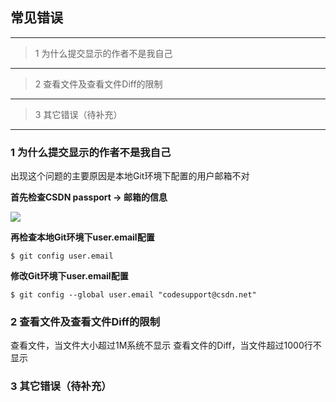 ## 常见错误

----------
> 1 为什么提交显示的作者不是我自己

----------
> 2 查看文件及查看文件Diff的限制

----------
> 3 其它错误（待补充）

----------

### 1 为什么提交显示的作者不是我自己

出现这个问题的主要原因是本地Git环境下配置的用户邮箱不对

**首先检查CSDN passport -> 邮箱的信息**

![](/images/FAQ_0_10_1.png)

**再检查本地Git环境下user.email配置**

	$ git config user.email

**修改Git环境下user.email配置**

	$ git config --global user.email "codesupport@csdn.net"


### 2 查看文件及查看文件Diff的限制
查看文件，当文件大小超过1M系统不显示
查看文件的Diff，当文件超过1000行不显示

### 3 其它错误（待补充）

